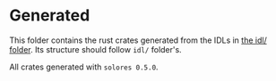 # Generated

This folder contains the rust crates generated from the IDLs in [the idl/ folder](../idl/). Its structure should follow `idl/` folder's.

All crates generated with `solores 0.5.0`.
